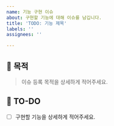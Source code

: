 ```yaml
---
name: 기능 구현 이슈
about: 구현할 기능에 대해 이슈를 남깁니다.
title: 'TODO: 기능 제목'
labels: ''
assignees: ''

---
```


## 🤔 목적

> 이슈 등록 목적을 상세하게 적어주세요.

## 📝 TO-DO

- [ ] 구현할 기능을 상세하게 적어주세요.
